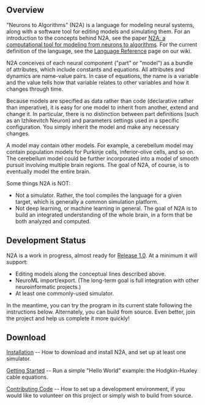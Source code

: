 ## Overview ##

"Neurons to Algorithms" (N2A) is a language for modeling neural systems, along with a software tool for editing models and simulating them. For an introduction to the concepts behind N2A, see the paper [N2A: a computational tool for modeling from neurons to algorithms](http://www.frontiersin.org/Neural_Circuits/10.3389/fncir.2014.00001/abstract). For the current definition of the language, see the [Language Reference](https://github.com/frothga/n2a/wiki/LanguageOverview.md) page on our wiki.

N2A conceives of each neural component ("part" or "model") as a bundle of attributes, which include constants and equations. All attributes and dynamics are name-value pairs. In case of equations, the name is a variable and the value tells how that variable relates to other variables and how it changes through time.

Because models are specified as data rather than code (declarative rather than imperative), it is easy for one model to inherit from another, extend and change it. In particular, there is no distinction between part definitions (such as an Izhikevitch Neuron) and parameters settings used in a specific configuration. You simply inherit the model and make any necessary changes.

A model may contain other models. For example, a cerebellum model may contain population models for Purkinje cells, inferior-olive cells, and so on. The cerebellum model could be further incorporated into a model of smooth pursuit involving multiple brain regions. The goal of N2A, of course, is to eventually model the entire brain.

Some things N2A is NOT:

  * Not a simulator. Rather, the tool compiles the language for a given target, which is generally a common simulation platform.
  * Not deep learning, or machine learning in general. The goal of N2A is to build an integrated understanding of the whole brain, in a form that be both analyzed and computed.

## Development Status ##

N2A is a work in progress, almost ready for [Release 1.0](https://github.com/frothga/n2a/milestones). At a minimum it will support:

  * Editing models along the conceptual lines described above.
  * NeuroML import/export. (The long-term goal is full integration with other neuroinformatic projects.)
  * At least one commonly-used simulator.

In the meantime, you can try the program in its current state following the instructions below. Alternately, you can build from source. Even better, join the project and help us complete it more quickly!

## Download ##

[Installation](https://github.com/frothga/n2a/wiki/Installation.md) -- How to download and install N2A, and set up at least one simulator.

[Getting Started](https://github.com/frothga/n2a/wiki/GettingStarted.md) -- Run a simple "Hello World" example: the Hodgkin-Huxley cable equations.

[Contributing Code](https://github.com/frothga/n2a/wiki/DeveloperHowTo.md) -- How to set up a development environment, if you would like to volunteer on this project or simply wish to build from source.
